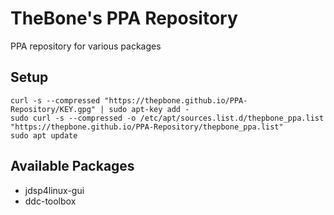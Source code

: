 # TheBone's PPA Repository
PPA repository for various packages

## Setup
```
curl -s --compressed "https://thepbone.github.io/PPA-Repository/KEY.gpg" | sudo apt-key add -
sudo curl -s --compressed -o /etc/apt/sources.list.d/thepbone_ppa.list "https://thepbone.github.io/PPA-Repository/thepbone_ppa.list"
sudo apt update
```
## Available Packages
* jdsp4linux-gui
* ddc-toolbox

